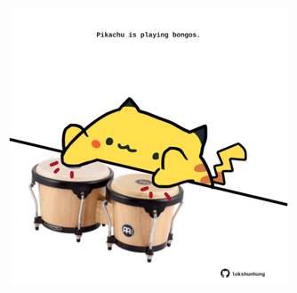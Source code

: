 <!-- built at 09/06/2021, 11:03:20 UTC -->
<p align="center">
  <img width="500" height="500" src="./ReadmeImage.svg">
</p>
